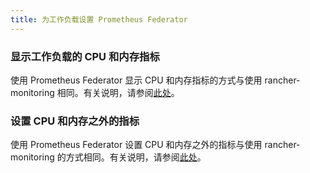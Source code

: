 ```yaml
---
title: 为工作负载设置 Prometheus Federator
---
```



### 显示工作负载的 CPU 和内存指标

使用 Prometheus Federator 显示 CPU 和内存指标的方式与使用 rancher-monitoring 相同。有关说明，请参阅[此处](../set-up-monitoring-for-workloads.md#显示工作负载的-cpu-和内存指标)。

### 设置 CPU 和内存之外的指标

使用 Prometheus Federator 设置 CPU 和内存之外的指标与使用 rancher-monitoring 的方式相同。有关说明，请参阅[此处](../set-up-monitoring-for-workloads.md#设置-cpu-和内存之外的指标)。

<!-- ### Custom Metrics -->
